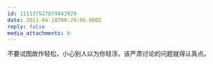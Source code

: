 ```yaml
---
id: 111137527879443929
date: 2011-04-18T00:29:00.000Z
reply: false
media_attachments: 0
---
```


不要试图故作轻松，小心别人以为你轻浮。该严肃讨论的问题就得认真点。 ​​​​

